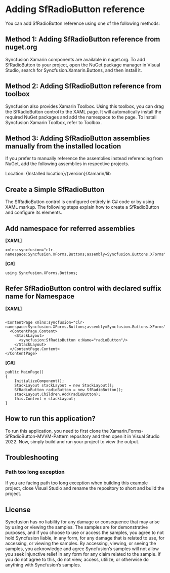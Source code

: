 # Adding SfRadioButton reference
You can add SfRadioButton reference using one of the following methods:

## Method 1: Adding SfRadioButton reference from nuget.org

Syncfusion Xamarin components are available in nuget.org. To add SfRadioButton to your project, open the NuGet package manager in Visual Studio, search for Syncfusion.Xamarin.Buttons, and then install it.
## Method 2: Adding SfRadioButton reference from toolbox

Syncfusion also provides Xamarin Toolbox. Using this toolbox, you can drag the SfRadioButton control to the XAML page. It will automatically install the required NuGet packages and add the namespace to the page. To install Syncfusion Xamarin Toolbox, refer to Toolbox.

## Method 3: Adding SfRadioButton assemblies manually from the installed location

If you prefer to manually reference the assemblies instead referencing from NuGet, add the following assemblies in respective projects.

Location: {Installed location}/{version}/Xamarin/lib

## Create a Simple SfRadioButton
The SfRadioButton control is configured entirely in C# code or by using XAML markup. The following steps explain how to create a SfRadioButton and configure its elements.

## Add namespace for referred assemblies


**[XAML]**

```
xmlns:syncfusion="clr-namespace:Syncfusion.XForms.Buttons;assembly=Syncfusion.Buttons.XForms"
```

**[C#]**
```
using Syncfusion.XForms.Buttons;
```
## Refer SfRadioButton control with declared suffix name for Namespace

**[XAML]**

```

<ContentPage xmlns:syncfusion="clr-namespace:Syncfusion.XForms.Buttons;assembly=Syncfusion.Buttons.XForms">
  <ContentPage.Content>
    <StackLayout>
      <syncfusion:SfRadioButton x:Name="radioButton"/>        
    </StackLayout>
  </ContentPage.Content>
</ContentPage>
```

**[C#]**

```
public MainPage()
{
    InitializeComponent();
    StackLayout stackLayout = new StackLayout();
    SfRadioButton radioButton = new SfRadioButton();
    stackLayout.Children.Add(radioButton);
    this.Content = stackLayout;
}
```

## How to run this application?

To run this application, you need to first clone the Xamarin.Forms-SfRadioButton-MVVM-Pattern repository and then open it in Visual Studio 2022. Now, simply build and run your project to view the output.

## <a name="troubleshooting"></a>Troubleshooting ##
### Path too long exception
If you are facing path too long exception when building this example project, close Visual Studio and rename the repository to short and build the project.

## License

Syncfusion has no liability for any damage or consequence that may arise by using or viewing the samples. The samples are for demonstrative purposes, and if you choose to use or access the samples, you agree to not hold Syncfusion liable, in any form, for any damage that is related to use, for accessing, or viewing the samples. By accessing, viewing, or seeing the samples, you acknowledge and agree Syncfusion’s samples will not allow you seek injunctive relief in any form for any claim related to the sample. If you do not agree to this, do not view, access, utilize, or otherwise do anything with Syncfusion’s samples.
